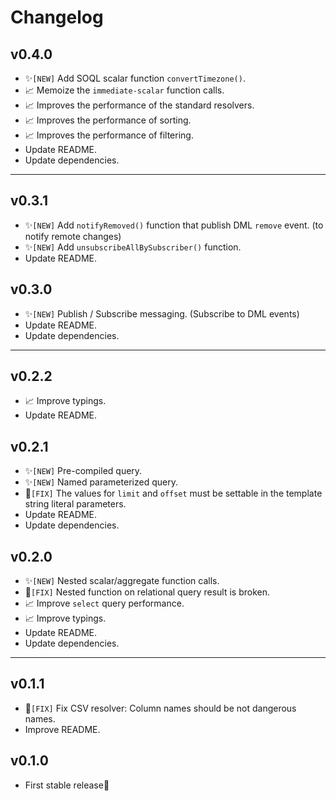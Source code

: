 # Changelog

## v0.4.0

* ✨`[NEW]` Add SOQL scalar function `convertTimezone()`.
* 📈 Memoize the `immediate-scalar` function calls.
* 📈 Improves the performance of the standard resolvers.
* 📈 Improves the performance of sorting.
* 📈 Improves the performance of filtering.
* Update README.
* Update dependencies.


---

## v0.3.1

* ✨`[NEW]` Add `notifyRemoved()` function that publish DML `remove` event. (to notify remote changes)
* ✨`[NEW]` Add `unsubscribeAllBySubscriber()` function.
* Update README.


## v0.3.0

* ✨`[NEW]` Publish / Subscribe messaging. (Subscribe to DML events)
* Update README.
* Update dependencies.


---

## v0.2.2

* 📈 Improve typings.
* Update README.


## v0.2.1

* ✨`[NEW]` Pre-compiled query.
* ✨`[NEW]` Named parameterized query.
* 🐞`[FIX]` The values ​​for `limit` and `offset` must be settable in the template string literal parameters.
* Update README.
* Update dependencies.


## v0.2.0

* ✨`[NEW]` Nested scalar/aggregate function calls.
* 🐞`[FIX]` Nested function on relational query result is broken.
* 📈 Improve `select` query performance.
* 📈 Improve typings.
* Update README.
* Update dependencies.


---

## v0.1.1

* 🐞`[FIX]` Fix CSV resolver: Column names should be not dangerous names.
* Improve README.


## v0.1.0

* First stable release🎉


